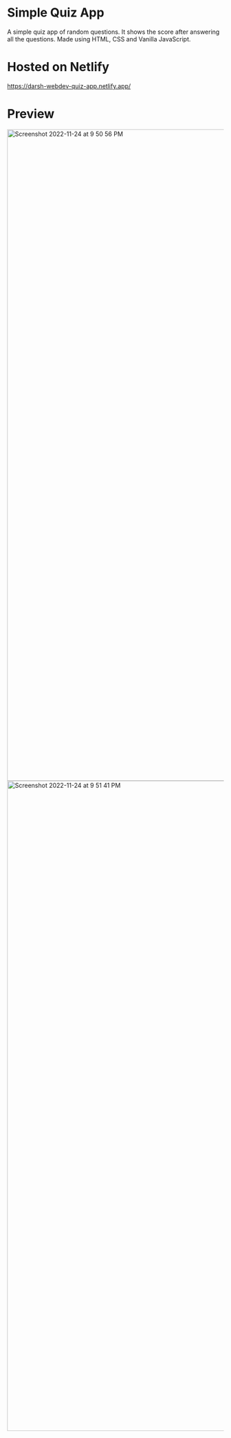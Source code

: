 # Simple Quiz App
A simple quiz app of random questions. It shows the score after answering all the questions. Made using HTML, CSS and Vanilla JavaScript.


# Hosted on Netlify
   https://darsh-webdev-quiz-app.netlify.app/
   
   
# Preview
<img width="1512" alt="Screenshot 2022-11-24 at 9 50 56 PM" src="https://user-images.githubusercontent.com/101712708/203829821-78e55633-d7ec-4429-94be-566885a960ec.png">
<img width="1509" alt="Screenshot 2022-11-24 at 9 51 41 PM" src="https://user-images.githubusercontent.com/101712708/203829956-209d0725-7617-4862-9007-f67745de486a.png">
